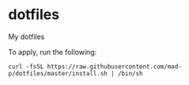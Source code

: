 dotfiles
========

My dotfiles

To apply, run the following:
```
curl -fsSL https://raw.githubusercontent.com/mad-p/dotfiles/master/install.sh | /bin/sh
```
